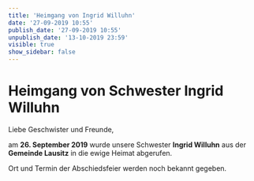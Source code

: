 ```yaml
---
title: 'Heimgang von Ingrid Willuhn'
date: '27-09-2019 10:55'
publish_date: '27-09-2019 10:55'
unpublish_date: '13-10-2019 23:59'
visible: true
show_sidebar: false
---
```


# Heimgang von Schwester Ingrid Willuhn

Liebe Geschwister und Freunde,

am **26. September 2019** wurde unsere Schwester **Ingrid Willuhn** aus der **Gemeinde Lausitz** in die ewige Heimat abgerufen.

Ort und Termin der Abschiedsfeier werden noch bekannt gegeben.